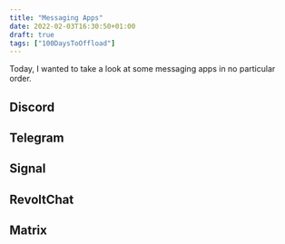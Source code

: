 ```yaml
---
title: "Messaging Apps"
date: 2022-02-03T16:30:50+01:00
draft: true
tags: ["100DaysToOffload"]
---
```


Today, I wanted to take a look at some messaging apps in no particular order.

## Discord

## Telegram

## Signal

## RevoltChat

## Matrix
